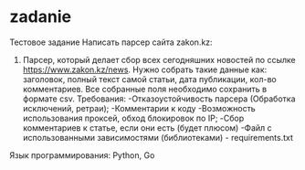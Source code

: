 # zadanie
Тестовое задание
Написать парсер сайта zakon.kz:
1) Парсер, который делает сбор всех сегодняшних новостей по ссылке https://www.zakon.kz/news. Нужно собрать такие данные как: заголовок, полный текст самой статьи, дата публикации, кол-во комментариев. Все собранные поля необходимо сохранить в формате csv.
Требования: 
-Отказоустойчивость парсера (Обработка исключений, ретраи);
-Комментарии к коду
-Возможность использования проксей, обход блокировок по IP;
-Сбор комментариев к статье, если они есть (будет плюсом)
-Файл с использованными зависимостями (библиотеками) - requirements.txt
 
Язык программирования: Python, Go
